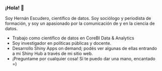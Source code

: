 ### ¡Hola! 👋

Soy Hernán Escudero, científico de datos. Soy sociólogo y periodista de formación, y soy un apasionado por la comunicación de y en la ciencia de datos.

- Trabajo como científico de datos en CoreBI Data & Analytics
- Soy investigador en políticas públicas y docente.
- Desarrollo Shiny Apps on demand; podés ver algunas de ellas entrando a mi Shiny Hub a través de mi sitio web.
- ¡Preguntame por cualquier cosa! Si te puedo dar una mano, encantado =)

<!--
**hernanescu/hernanescu** is a ✨ _special_ ✨ repository because its `README.md` (this file) appears on your GitHub profile.

Here are some ideas to get you started:

- 🔭 I’m currently working on ...
- 🌱 I’m currently learning ...
- 👯 I’m looking to collaborate on ...
- 🤔 I’m looking for help with ...
- 💬 Ask me about ...
- 📫 How to reach me: ...
- 😄 Pronouns: ...
- ⚡ Fun fact: ...
-->
